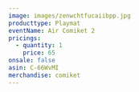 ```yaml
---
image: images/zenwchtfucaiibpp.jpg
producttype: Playmat
eventName: Air Comiket 2
pricings:
  - quantity: 1
    price: 65
onsale: false
asin: C-66WvMI
merchandise: comiket
---
```

